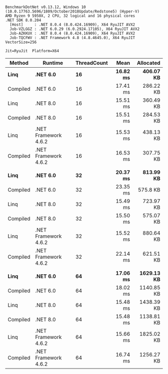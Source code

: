 ```

BenchmarkDotNet v0.13.12, Windows 10 (10.0.17763.5696/1809/October2018Update/Redstone5) (Hyper-V)
AMD Ryzen 9 5950X, 2 CPU, 32 logical and 16 physical cores
.NET SDK 8.0.204
  [Host]     : .NET 8.0.4 (8.0.424.16909), X64 RyuJIT AVX2
  Job-VZLGGZ : .NET 6.0.29 (6.0.2924.17105), X64 RyuJIT AVX2
  Job-AZKKUX : .NET 8.0.4 (8.0.424.16909), X64 RyuJIT AVX2
  Job-TQCFWV : .NET Framework 4.8 (4.8.4645.0), X64 RyuJIT VectorSize=256

Jit=RyuJit  Platform=X64  

```
| Method   | Runtime              | ThreadCount | Mean     | Allocated  |
|--------- |--------------------- |------------ |---------:|-----------:|
| **Linq**     | **.NET 6.0**             | **16**          | **16.82 ms** |  **406.07 KB** |
| Compiled | .NET 6.0             | 16          | 17.41 ms |  286.22 KB |
| Linq     | .NET 8.0             | 16          | 15.51 ms |  360.49 KB |
| Compiled | .NET 8.0             | 16          | 15.51 ms |  284.53 KB |
| Linq     | .NET Framework 4.6.2 | 16          | 15.53 ms |  438.13 KB |
| Compiled | .NET Framework 4.6.2 | 16          | 16.53 ms |  307.75 KB |
|          |                      |             |          |            |
| **Linq**     | **.NET 6.0**             | **32**          | **20.37 ms** |  **813.99 KB** |
| Compiled | .NET 6.0             | 32          | 23.35 ms |   575.8 KB |
| Linq     | .NET 8.0             | 32          | 15.49 ms |  723.97 KB |
| Compiled | .NET 8.0             | 32          | 15.50 ms |  575.07 KB |
| Linq     | .NET Framework 4.6.2 | 32          | 15.52 ms |  880.64 KB |
| Compiled | .NET Framework 4.6.2 | 32          | 22.14 ms |  621.51 KB |
|          |                      |             |          |            |
| **Linq**     | **.NET 6.0**             | **64**          | **17.06 ms** | **1629.13 KB** |
| Compiled | .NET 6.0             | 64          | 18.02 ms | 1140.85 KB |
| Linq     | .NET 8.0             | 64          | 15.48 ms | 1438.39 KB |
| Compiled | .NET 8.0             | 64          | 15.48 ms | 1138.81 KB |
| Linq     | .NET Framework 4.6.2 | 64          | 15.66 ms | 1825.02 KB |
| Compiled | .NET Framework 4.6.2 | 64          | 16.74 ms | 1256.27 KB |
